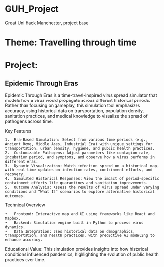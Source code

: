 # GUH_Project
Great Uni Hack Manchester, project base

# Theme: Travelling through time

# Project:
## Epidemic Through Eras

Epidemic Through Eras is a time-travel-inspired virus spread simulator that models how a virus would propagate across different historical periods. Rather than focusing on gameplay, this simulation tool emphasizes accuracy, using historical data on transportation, population density, sanitation practices, and medical knowledge to visualize the spread of pathogens across time.

Key Features

	1.	Era-Based Simulation: Select from various time periods (e.g., Ancient Rome, Middle Ages, Industrial Era) with unique settings for transportation, urban density, hygiene, and public health practices.
	2.	Customizable Pathogens: Adjust parameters like contagion rate, incubation period, and symptoms, and observe how a virus performs in different eras.
	3.	Dynamic Visualization: Watch infection spread on a historical map, with real-time updates on infection rates, containment efforts, and recovery.
	4.	Simulated Historical Responses: View the impact of period-specific containment efforts like quarantines and sanitation improvements.
	5.	Outcome Analysis: Assess the results of virus spread under varying conditions and “What If” scenarios to explore alternative historical outcomes.

Technical Overview

	•	Frontend: Interactive map and UI using frameworks like React and Mapbox.
	•	Backend: Simulation engine built in Python to process virus dynamics.
	•	Data Integration: Uses historical data on demographics, transportation, and health practices, with predictive AI modeling to enhance accuracy.

Educational Value: This simulation provides insights into how historical conditions influenced pandemics, highlighting the evolution of public health practices over time.
